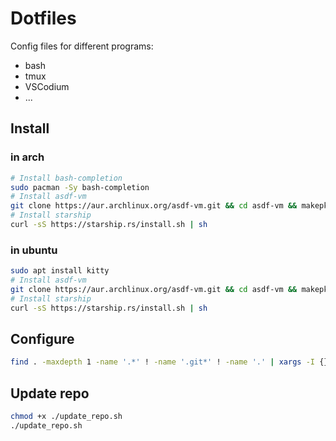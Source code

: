 # Dotfiles

Config files for different programs:

- bash
- tmux
- VSCodium
- ...

## Install

### in arch

```bash
# Install bash-completion
sudo pacman -Sy bash-completion
# Install asdf-vm
git clone https://aur.archlinux.org/asdf-vm.git && cd asdf-vm && makepkg -si
# Install starship
curl -sS https://starship.rs/install.sh | sh
```

### in ubuntu

```bash
sudo apt install kitty
# Install asdf-vm
git clone https://aur.archlinux.org/asdf-vm.git && cd asdf-vm && makepkg -si
# Install starship
curl -sS https://starship.rs/install.sh | sh
```

## Configure

```bash
find . -maxdepth 1 -name '.*' ! -name '.git*' ! -name '.' | xargs -I {} | cp -r {} ~/
```

## Update repo

```bash
chmod +x ./update_repo.sh
./update_repo.sh
```